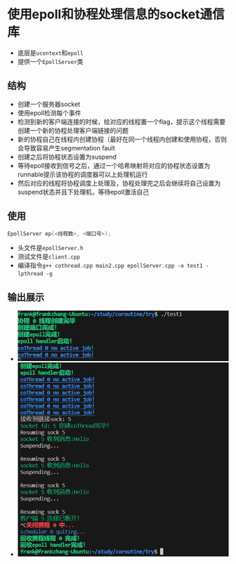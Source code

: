# 使用epoll和协程处理信息的socket通信库
- 底层是`ucontext`和`epoll`
- 提供一个`EpollServer`类
## 结构
- 创建一个服务器socket
- 使用epoll检测每个事件
- 检测到新的客户端连接的时候，给对应的线程置一个flag，提示这个线程需要创建一个新的协程处理客户端链接的问题
- 新的协程自己在线程内创建协程（最好在同一个线程内创建和使用协程，否则会导致容易产生segmentation fault
- 创建之后将协程状态设置为suspend
- 等待epoll接收到信号之后，通过一个哈希映射将对应的协程状态设置为runnable提示该协程的调度器可以上处理机运行
- 然后对应的线程将协程调度上处理及，协程处理完之后会继续将自己设置为suspend状态并且下处理机，等待epoll激活自己

## 使用
```cpp
EpollServer ep(<线程数>, <端口号>);
```
- 头文件是`epollServer.h`
- 测试文件是`client.cpp`
- 编译指令`g++ cothread.cpp main2.cpp epollServer.cpp -o test1 -lpthread -g`

## 输出展示
- ![Alt text](/imgs/image.png)
- ![Alt text](/imgs/image2.png)